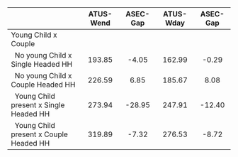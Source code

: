 
|                      |    ATUS-Wend |     ASEC-Gap |    ATUS-Wday |     ASEC-Gap |
| -------------------- | :----------: | :----------: | :----------: | :----------: |
| Young Child x Couple |              |              |              |              |
| &nbsp;&nbsp;No young Child x Single Headed HH |       193.85 |        -4.05 |       162.99 |        -0.29 |
| &nbsp;&nbsp;No young Child x Couple Headed HH |       226.59 |         6.85 |       185.67 |         8.08 |
| &nbsp;&nbsp;Young Child present x Single Headed HH |       273.94 |       -28.95 |       247.91 |       -12.40 |
| &nbsp;&nbsp;Young Child present x Couple Headed HH |       319.89 |        -7.32 |       276.53 |        -8.72 |

